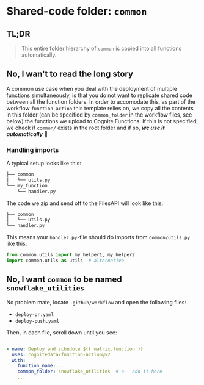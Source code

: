 # Shared-code folder: `common`

## TL;DR

> This entire folder hierarchy of `common` is copied into all functions automatically.

## No, I wan't to read the long story

A common use case when you deal with the deployment of multiple functions simultaneously, is that you do not want to
replicate shared code between all the function folders. In order to accomodate this, as part of the workflow
`function-action` this template relies on, we copy all the contents in this folder (can be specified by `common_folder`
in the workflow files, see below) the functions we upload to Cognite Functions. If this is not specified, we check if
`common/` exists in the root folder and if so, _**we use it automatically**_ :rocket:

### Handling imports

A typical setup looks like this:

```bash
├── common
│   └── utils.py
└── my_function
    └── handler.py
```

The code we zip and send off to the FilesAPI will look like this:

```bash
├── common
│   └── utils.py
└── handler.py
```

This means your `handler.py`-file should do imports from `common/utils.py` like this:

```python
from common.utils import my_helper1, my_helper2
import common.utils as utils  # alternative
```

## No, I want `common` to be named `snowflake_utilities`

No problem mate, locate `.github/workflow` and open the following files:

- `deploy-pr.yaml`
- `deploy-push.yaml`

Then, in each file, scroll down until you see:

```yaml

- name: Deploy and schedule ${{ matrix.function }}
  uses: cognitedata/function-action@v2
  with:
    function_name: ...
    common_folder: snowflake_utilities  # <-- add it here
    ...
```
